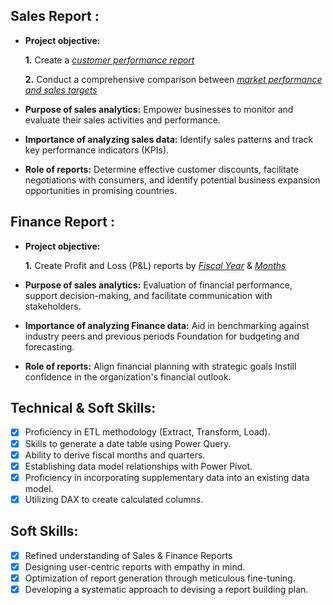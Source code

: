 ## Sales Report :


- **Project objective:** 

    **1.** Create a _[customer performance report](https://github.com/Navaneeth423/Excel-Sales-Finance-Analytics/blob/main/P%26L%20-%20Customer%20Performance%20Report.pdf)_ 

    **2.** Conduct a comprehensive comparison between _[market performance and sales targets](https://github.com/Navaneeth423/Excel-Sales-Finance-Analytics/blob/main/P%26L%20-%20Market%20Performance%20vs%20Target.pdf)_

- **Purpose of sales analytics:** Empower businesses to monitor and evaluate their sales activities and performance.

- **Importance of analyzing sales data:** Identify sales patterns and track key performance indicators (KPIs).

- **Role of reports:** Determine effective customer discounts, facilitate negotiations with consumers, and identify potential business expansion opportunities in promising countries.


## Finance Report :

- **Project objective:** 

    **1.** Create Profit and Loss (P&L) reports by _[Fiscal Year](https://github.com/Navaneeth423/Excel-Sales-Finance-Analytics/blob/main/P%26L%20Report%20by%20Year.pdf)_ & _[Months](https://github.com/Navaneeth423/Excel-Sales-Finance-Analytics/blob/main/P%26L%20Report%20by%20Months.pdf)_ 

- **Purpose of sales analytics:** Evaluation of financial performance, support decision-making, and facilitate communication with stakeholders.

- **Importance of analyzing Finance data:** Aid in benchmarking against industry peers and previous periods Foundation for budgeting and forecasting.

- **Role of reports:** Align financial planning with strategic goals Instill confidence in the organization's financial outlook.


## Technical & Soft Skills:
- [x]	Proficiency in ETL methodology (Extract, Transform, Load).
- [x]	Skills to generate a date table using Power Query.
- [x]	Ability to derive fiscal months and quarters.
- [x]	Establishing data model relationships with Power Pivot.
- [x]	Proficiency in incorporating supplementary data into an existing data model.
- [x]	Utilizing DAX to create calculated columns.

## Soft Skills:
- [x]	Refined understanding of Sales & Finance Reports
- [x]	Designing user-centric reports with empathy in mind.
- [x]	Optimization of report generation through meticulous fine-tuning.
- [x]	Developing a systematic approach to devising a report building plan.
